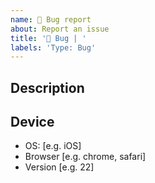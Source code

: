 ```yaml
---
name: 🐛 Bug report
about: Report an issue
title: '🐛 Bug | '
labels: 'Type: Bug'
---
```


## Description

<!--
A clear and concise description of what the bug is.
-->

<!--
**Screenshots**
If applicable, add screenshots to help explain your problem.
-->

## Device

- OS: [e.g. iOS]
- Browser [e.g. chrome, safari]
- Version [e.g. 22]

